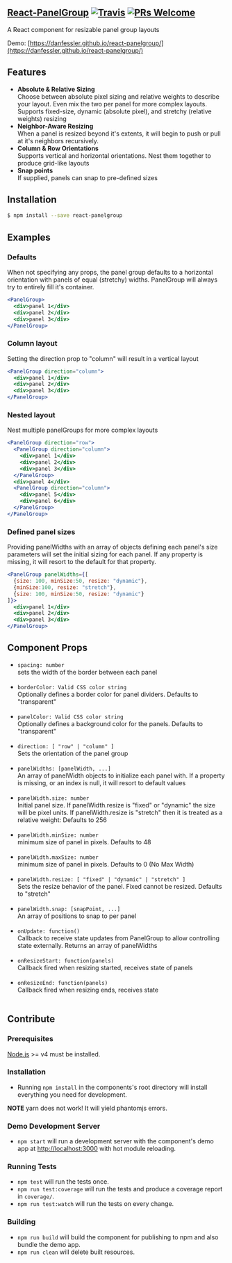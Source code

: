 ## [React-PanelGroup](https://danfessler.github.io/react-panelgroup/) [![Travis][build-badge]][build] [![PRs Welcome][PR-badge]][PRwelcome]

A React component for resizable panel group layouts<br/>

Demo: [https://danfessler.github.io/react-panelgroup/](https://danfessler.github.io/react-panelgroup/)

[build-badge]: https://img.shields.io/travis/DanFessler/react-panelgroup/master.svg?style=flat
[build]: https://travis-ci.org/DanFessler/react-panelgroup

[PR-badge]: https://img.shields.io/badge/PRs-welcome-brightgreen.svg
[PRwelcome]: CONTRIBUTING.md


## Features

 * **Absolute & Relative Sizing**  
   Choose between absolute pixel sizing and relative weights to describe your layout. Even mix the two per panel for more complex layouts. Supports fixed-size, dynamic (absolute pixel), and stretchy (relative weights) resizing
 * **Neighbor-Aware Resizing**  
   When a panel is resized beyond it's extents, it will begin to push or pull at it's neighbors recursively.
 * **Column & Row Orientations**  
   Supports vertical and horizontal orientations. Nest them together to produce grid-like layouts
 * **Snap points**  
   If supplied, panels can snap to pre-defined sizes

## Installation

```sh
$ npm install --save react-panelgroup
```


## Examples

### Defaults

When not specifying any props, the panel group defaults to a horizontal orientation with panels of equal (stretchy) widths.  PanelGroup will always try to entirely fill it's container.

```jsx
<PanelGroup>
  <div>panel 1</div>
  <div>panel 2</div>
  <div>panel 3</div>
</PanelGroup>
```

### Column layout

Setting the direction prop to "column" will result in a vertical layout

```jsx
<PanelGroup direction="column">
  <div>panel 1</div>
  <div>panel 2</div>
  <div>panel 3</div>
</PanelGroup>
```


### Nested layout

Nest multiple panelGroups for more complex layouts

```jsx
<PanelGroup direction="row">
  <PanelGroup direction="column">
    <div>panel 1</div>
    <div>panel 2</div>
    <div>panel 3</div>
  </PanelGroup>
  <div>panel 4</div>
  <PanelGroup direction="column">
    <div>panel 5</div>
    <div>panel 6</div>
  </PanelGroup>
</PanelGroup>
```

### Defined panel sizes

Providing panelWidths with an array of objects defining each panel's size parameters will set the initial sizing for each panel.  If any property is missing, it will resort to the default for that property.

```jsx
<PanelGroup panelWidths={[
  {size: 100, minSize:50, resize: "dynamic"},
  {minSize:100, resize: "stretch"},
  {size: 100, minSize:50, resize: "dynamic"}
]}>
  <div>panel 1</div>
  <div>panel 2</div>
  <div>panel 3</div>
</PanelGroup>
```

## Component Props

- `spacing: number`<br/>
sets the width of the border between each panel <br/><br/>
- `borderColor: Valid CSS color string`<br/>
Optionally defines a border color for panel dividers. Defaults to "transparent" <br/><br/>
- `panelColor: Valid CSS color string`<br/>
Optionally defines a background color for the panels. Defaults to "transparent" <br/><br/>
- `direction: [ "row" | "column" ]`<br/>
Sets the orientation of the panel group <br/><br/>
- `panelWidths: [panelWidth, ...]`<br/>
An array of panelWidth objects to initialize each panel with.  If a property is missing, or an index is null, it will resort to default values <br/><br/>
- `panelWidth.size: number`<br/>
Initial panel size. If panelWidth.resize is "fixed" or "dynamic" the size will be pixel units.  If panelWidth.resize is "stretch" then it is treated as a relative weight: Defaults to 256<br/><br/>
- `panelWidth.minSize: number`<br/>
minimum size of panel in pixels.  Defaults to 48 <br/><br/>
- `panelWidth.maxSize: number`<br/>
minimum size of panel in pixels.  Defaults to 0 (No Max Width) <br/><br/>
- `panelWidth.resize: [ "fixed" | "dynamic" | "stretch" ]`<br/>
Sets the resize behavior of the panel.  Fixed cannot be resized. Defaults to "stretch" <br/><br/>
- `panelWidth.snap: [snapPoint, ...]`<br/>
An array of positions to snap to per panel <br/><br/>
- `onUpdate: function()`<br/>
Callback to receive state updates from PanelGroup to allow controlling state externally.  Returns an array of panelWidths <br/><br/>
- `onResizeStart: function(panels)`<br/>
Callback fired when resizing started, receives state of panels <br/><br/>
- `onResizeEnd: function(panels)`<br/>
Callback fired when resizing ends, receives state <br/><br/>


## Contribute

### Prerequisites
[Node.js](http://nodejs.org/) >= v4 must be installed.

### Installation
- Running `npm install` in the components's root directory will install everything you need for development.

**NOTE** yarn does not work! It will yield phantomjs errors.

### Demo Development Server
- `npm start` will run a development server with the component's demo app at [http://localhost:3000](http://localhost:3000) with hot module reloading.

### Running Tests
- `npm test` will run the tests once.
- `npm run test:coverage` will run the tests and produce a coverage report in `coverage/`.
- `npm run test:watch` will run the tests on every change.

### Building
- `npm run build` will build the component for publishing to npm and also bundle the demo app.
- `npm run clean` will delete built resources.
